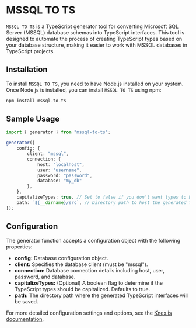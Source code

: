 # MSSQL TO TS

`MSSQL TO TS` is a TypeScript generator tool for converting Microsoft SQL Server (MSSQL) database schemas into TypeScript interfaces. This tool is designed to automate the process of creating TypeScript types based on your database structure, making it easier to work with MSSQL databases in TypeScript projects.

## Installation

To install `MSSQL TO TS`, you need to have Node.js installed on your system. Once Node.js is installed, you can install `MSSQL TO TS` using npm:

```bash
npm install mssql-to-ts
```

## Sample Usage

```ts
import { generator } from "mssql-to-ts";

generator({
    config: {
        client: "mssql",
        connection: {
            host: "localhost",
            user: "username",
            password: "password",
            database: "my_db"
        },
    },
    capitalizeTypes: true, // Set to false if you don't want types to be capitalized
    path: `${__dirname}/src`, // Directory path to host the generated TypeScript interfaces
});
```

## Configuration

The generator function accepts a configuration object with the following properties:

- **config:** Database configuration object.
- **client:** Specifies the database client (must be "mssql").
- **connection:** Database connection details including host, user, password, and database.
- **capitalizeTypes:** (Optional) A boolean flag to determine if the TypeScript types should be capitalized. Defaults to true.
- **path:** The directory path where the generated TypeScript interfaces will be saved.

For more detailed configuration settings and options, see the [Knex.js documentation](https://knexjs.org/guide/).

